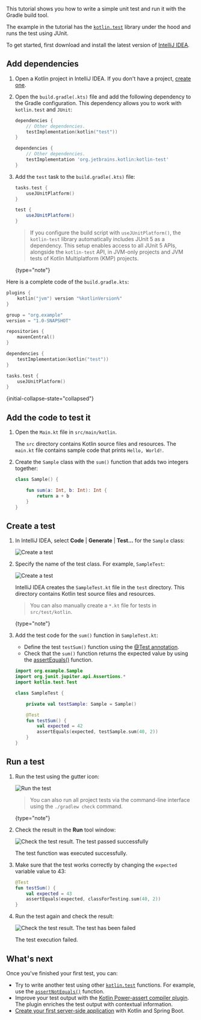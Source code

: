 [//]: # (title: Test code using JUnit in JVM – tutorial)

This tutorial shows you how to write a simple unit test and run it with the Gradle build tool.

The example in the tutorial has the [`kotlin.test`](https://kotlinlang.org/api/latest/kotlin.test/index.html) library under the hood and runs the test using JUnit.

To get started, first download and install the latest version of [IntelliJ IDEA](https://www.jetbrains.com/idea/download/index.html).

## Add dependencies

1. Open a Kotlin project in IntelliJ IDEA. If you don't have a project, [create one](jvm-get-started.md#create-an-application).

2. Open the `build.gradle(.kts)` file and add the following dependency to the Gradle configuration.
   This dependency allows you to work with `kotlin.test` and `JUnit`:

    <tabs group="build-script">
    <tab title="Kotlin" group-key="kotlin">

   ```kotlin
   dependencies {
       // Other dependencies.
       testImplementation(kotlin("test"))
   }
   ```

    </tab>
    <tab title="Groovy" group-key="groovy">

   ```groovy
   dependencies {
       // Other dependencies.
       testImplementation 'org.jetbrains.kotlin:kotlin-test'
   }
   ```

   </tab>
   </tabs>

3. Add the `test` task to the `build.gradle(.kts)` file:

    <tabs group="build-script">
    <tab title="Kotlin" group-key="kotlin">

   ```kotlin
   tasks.test {
       useJUnitPlatform()
   }
   ```

    </tab>
    <tab title="Groovy" group-key="groovy">

   ```groovy
   test {
       useJUnitPlatform()
   }
   ```

   </tab>
   </tabs>

   > If you configure the build script with `useJUnitPlatform()`, 
   > the `kotlin-test` library automatically includes JUnit 5 as a dependency.
   > This setup enables access to all JUnit 5 APIs, alongside the `kotlin-test` API,
   > in JVM-only projects and JVM tests of Kotlin Multiplatform (KMP) projects.
   >
   {type="note"}

Here is a complete code of the `build.gradle.kts`:

```kotlin
plugins {
    kotlin("jvm") version "%kotlinVersion%"
}

group = "org.example"
version = "1.0-SNAPSHOT"

repositories {
    mavenCentral()
}

dependencies {
    testImplementation(kotlin("test"))
}

tasks.test {
    useJUnitPlatform()
}
```
{initial-collapse-state="collapsed"}

## Add the code to test it

1. Open the `Main.kt` file in `src/main/kotlin`.

   The `src` directory contains Kotlin source files and resources. 
   The `main.kt` file contains sample code that prints `Hello, World!`.

2. Create the `Sample` class with the `sum()` function that adds two integers together:

   ```kotlin
   class Sample() {

       fun sum(a: Int, b: Int): Int {
           return a + b
       }
   }
   ```

## Create a test

1. In IntelliJ IDEA, select **Code** | **Generate** | **Test...** for the `Sample` class:

   ![Create a test](generate-test.png)

2. Specify the name of the test class. For example, `SampleTest`:

   ![Create a test](create-test.png)

   IntelliJ IDEA creates the `SampleTest.kt` file in the `test` directory.
   This directory contains Kotlin test source files and resources.

   > You can also manually create a `*.kt` file for tests in `src/test/kotlin`.
   >
   {type="note"}

3. Add the test code for the `sum()` function in `SampleTest.kt`:

   * Define the test `testSum()` function using the [@Test annotation](https://kotlinlang.org/api/latest/kotlin.test/kotlin.test/-test/index.html).
   * Check that the `sum()` function returns the expected value by using the [assertEquals()](https://kotlinlang.org/api/latest/kotlin.test/kotlin.test/assert-equals.html) function.

   ```kotlin
   import org.example.Sample
   import org.junit.jupiter.api.Assertions.*
   import kotlin.test.Test

   class SampleTest {

       private val testSample: Sample = Sample()

       @Test
       fun testSum() {
           val expected = 42
           assertEquals(expected, testSample.sum(40, 2))
       }
   }
   ```

## Run a test

1. Run the test using the gutter icon:

   ![Run the test](run-test.png)

   > You can also run all project tests via the command-line interface using the `./gradlew check` command.
   >
   {type="note"}

2. Check the result in the **Run** tool window:

   ![Check the test result. The test passed successfully](test-successful.png)

   The test function was executed successfully.

3. Make sure that the test works correctly by changing the `expected` variable value to 43:

   ```kotlin
   @Test
   fun testSum() {
       val expected = 43
       assertEquals(expected, classForTesting.sum(40, 2))
   }
   ```

4. Run the test again and check the result:

   ![Check the test result. The test has been failed](test-failed.png)

   The test execution failed.

## What's next

Once you've finished your first test, you can:

* Try to write another test using other [`kotlin.test`](https://kotlinlang.org/api/latest/kotlin.test/kotlin.test/) functions.
   For example, use the [`assertNotEquals()`](https://kotlinlang.org/api/latest/kotlin.test/kotlin.test/assert-not-equals.html) function.
* Improve your test output with the [Kotlin Power-assert compiler plugin](power-assert.md).
   The plugin enriches the test output with contextual information.
* [Create your first server-side application](jvm-get-started-spring-boot.md) with Kotlin and Spring Boot.